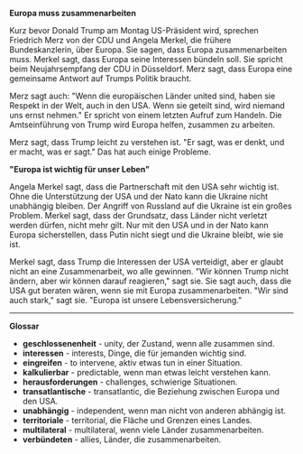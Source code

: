 **Europa muss zusammenarbeiten**

Kurz bevor Donald Trump am Montag US-Präsident wird, sprechen Friedrich Merz von der CDU und Angela Merkel, die frühere Bundeskanzlerin, über Europa. Sie sagen, dass Europa zusammenarbeiten muss. Merkel sagt, dass Europa seine Interessen bündeln soll. Sie spricht beim Neujahrsempfang der CDU in Düsseldorf. Merz sagt, dass Europa eine gemeinsame Antwort auf Trumps Politik braucht.

Merz sagt auch: "Wenn die europäischen Länder united sind, haben sie Respekt in der Welt, auch in den USA. Wenn sie geteilt sind, wird niemand uns ernst nehmen." Er spricht von einem letzten Aufruf zum Handeln. Die Amtseinführung von Trump wird Europa helfen, zusammen zu arbeiten.

Merz sagt, dass Trump leicht zu verstehen ist. "Er sagt, was er denkt, und er macht, was er sagt." Das hat auch einige Probleme.

**"Europa ist wichtig für unser Leben"**

Angela Merkel sagt, dass die Partnerschaft mit den USA sehr wichtig ist. Ohne die Unterstützung der USA und der Nato kann die Ukraine nicht unabhängig bleiben. Der Angriff von Russland auf die Ukraine ist ein großes Problem. Merkel sagt, dass der Grundsatz, dass Länder nicht verletzt werden dürfen, nicht mehr gilt. Nur mit den USA und in der Nato kann Europa sicherstellen, dass Putin nicht siegt und die Ukraine bleibt, wie sie ist.

Merkel sagt, dass Trump die Interessen der USA verteidigt, aber er glaubt nicht an eine Zusammenarbeit, wo alle gewinnen. "Wir können Trump nicht ändern, aber wir können darauf reagieren," sagt sie. Sie sagt auch, dass die USA gut beraten wären, wenn sie mit Europa zusammenarbeiten. "Wir sind auch stark," sagt sie. "Europa ist unsere Lebensversicherung."

---

**Glossar**

- **geschlossenenheit** - unity, der Zustand, wenn alle zusammen sind.
- **interessen** - interests, Dinge, die für jemanden wichtig sind.
- **eingreifen** - to intervene, aktiv etwas tun in einer Situation.
- **kalkulierbar** - predictable, wenn man etwas leicht verstehen kann.
- **herausforderungen** - challenges, schwierige Situationen.
- **transatlantische** - transatlantic, die Beziehung zwischen Europa und den USA.
- **unabhängig** - independent, wenn man nicht von anderen abhängig ist.
- **territoriale** - territorial, die Fläche und Grenzen eines Landes.
- **multilateral** - multilateral, wenn viele Länder zusammenarbeiten.
- **verbündeten** - allies, Länder, die zusammenarbeiten.